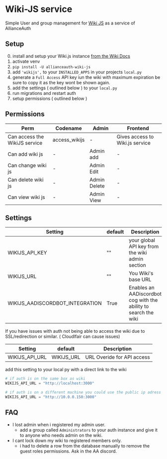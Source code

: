 # Wiki-JS service

Simple User and group management for [Wiki JS](https://wiki.js.org/) as a service of AllianceAuth 

## Setup

0. install and setup your Wiki.js instance [from the Wiki Docs](https://docs.requarks.io/)
1. activate venv
2. `pip install -U allianceauth-wiki-js`
3. add `'wikijs',` to your `INSTALLED_APPS` in your projects `local.py`
4. generate a `Full Access` API key iun the wiki with maximum expiration be sure to copy it as the key wont be shown again.
5. add the settings ( outlined below ) to your `local.py`
6. run migrations and restart auth
7. setup permissions ( outlined below )

## Permissions

Perm | Codename | Admin | Frontend
--- | --- | --- | ---
Can access the WikiJS service | access_wikijs | - | Gives access to Wiki.js service
Can add wiki js | - | Admin add | -
Can change wiki js | - | Admin Edit | -
Can delete wiki js | - | Admin Delete | -
Can view wiki js | - | Admin View | -

## Settings

Setting | default | Description
--- | --- | ---
WIKIJS_API_KEY | "" | your global API key from the wiki admin section
WIKIJS_URL | "" | You Wiki's base URL
WIKIJS_AADISCORDBOT_INTEGRATION | True | Enables an AADiscordbot cog with the ability to search the wiki

If you have issues with auth not being able to access the wiki due to SSL/redirection or similar. ( Cloudlfair can cause issues)

Setting | default | Description
--- | --- | ---
WIKIJS_API_URL | WIKIJS_URL | URL Overide for API access

add this setting to your local py with a direct link to the wiki

```python
# if auth is on the same box as wiki
WIKIJS_API_URL = "http://localhost:3000"

# if auth is on a different machine you could use the public ip adress of that machine.
WIKIJS_API_URL = "http://10.0.0.150:3000"
```

## FAQ

* I lost admin when i registered my admin user.
  * add a group called `Administrators` to your auth instance and give it to anyone who needs admin on the wiki.
* I cant lock down my wiki to registered members only.
  * i had to delete a row from the database manually to remove the guest roles permissions. Ask in the AA discord.
